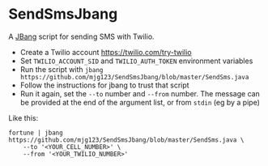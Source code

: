 # SendSmsJbang

A [JBang](https://jbang.dev) script for sending SMS with Twilio.

  - Create a Twilio account https://twilio.com/try-twilio
  - Set `TWILIO_ACCOUNT_SID` and `TWILIO_AUTH_TOKEN` environment variables
  - Run the script with `jbang https://github.com/mjg123/SendSmsJbang/blob/master/SendSms.java`
  - Follow the instructions for jbang to trust that script
  - Run it again, set the `--to` number and `--from` number.  The message can be provided at the end of the argument list, or from `stdin` (eg by a pipe)
  

Like this:

```
fortune | jbang https://github.com/mjg123/SendSmsJbang/blob/master/SendSms.java \
    --to '<YOUR_CELL_NUMBER>' \
    --from '<YOUR_TWILIO_NUMBER>'
```
